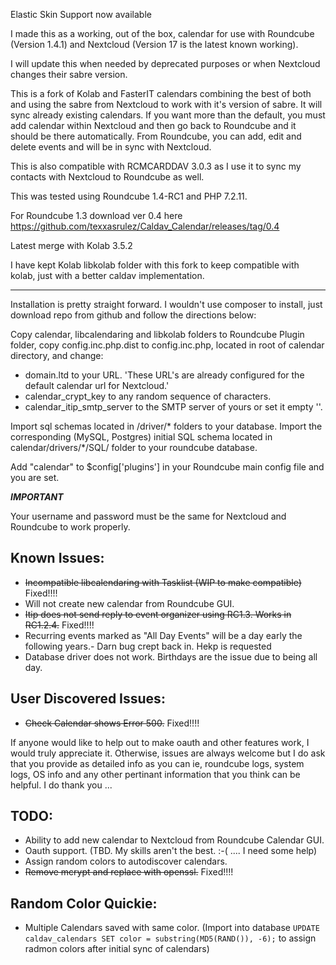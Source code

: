 Elastic Skin Support now available


I made this as a working, out of the box, calendar for use with Roundcube (Version 1.4.1) and Nextcloud (Version 17 is the latest known working).

I will update this when needed by deprecated purposes or when Nextcloud changes their sabre version.

This is a fork of Kolab and FasterIT calendars combining the best of both and using the sabre from Nextcloud to work with it's version of sabre. It will sync already existing calendars. If you want more than the default, you must add calendar within Nextcloud and then go back to Roundcube and it should be there automatically. From Roundcube, you can add, edit and delete events and will be in sync with Nextcloud.

This is also compatible with RCMCARDDAV 3.0.3 as I use it to sync my contacts with Nextcloud to Roundcube as well.

This was tested using Roundcube 1.4-RC1 and PHP 7.2.11.

For Roundcube 1.3 download ver 0.4 here https://github.com/texxasrulez/Caldav_Calendar/releases/tag/0.4

Latest merge with Kolab 3.5.2

I have kept Kolab libkolab folder with this fork to keep compatible with kolab, just with a better caldav implementation.

_________________________________________________________________________________________

Installation is pretty straight forward. I wouldn't use composer to install, just download repo from github and follow the directions below:

Copy calendar, libcalendaring and libkolab folders to Roundcube Plugin folder, copy config.inc.php.dist to config.inc.php, located in root of calendar directory, and change:
* domain.ltd to your URL. 'These URL's are already configured for the default calendar url for Nextcloud.'
* calendar_crypt_key to any random sequence of characters.
* calendar_itip_smtp_server to the SMTP server of yours or set it empty ''.

 Import sql schemas located in /driver/* folders to your database.	Import the corresponding (MySQL, Postgres) initial SQL schema located in calendar/drivers/*/SQL/ folder to your roundcube database.

Add "calendar" to $config['plugins'] in your Roundcube main config file and you are set.

***IMPORTANT***

Your username and password must be the same for Nextcloud and Roundcube to work properly.

Known Issues:
-------
* ~~Incompatible libcalendaring with Tasklist (WIP to make compatible)~~ Fixed!!!!
* Will not create new calendar from Roundcube GUI.
* ~~Itip does not send reply to event organizer using RC1.3. Works in RC1.2.4.~~ Fixed!!!!
* Recurring events marked as "All Day Events" will be a day early the following years.- Darn bug crept back in. Hekp is requested
* Database driver does not work. Birthdays are the issue due to being all day.

User Discovered Issues:
-------
* ~~Check Calendar shows Error 500.~~ Fixed!!!!

If anyone would like to help out to make oauth and other features work, I would truly appreciate it.
Otherwise, issues are always welcome but I do ask that you provide as detailed info as you can ie, roundcube logs, system logs, OS info and any other pertinant information that you think can be helpful. I do thank you ...


TODO:
-------
* Ability to add new calendar to Nextcloud from Roundcube Calendar GUI.
* Oauth support. (TBD. My skills aren't the best. :-(  ....  I need some help)
* Assign random colors to autodiscover calendars.
* ~~Remove mcrypt and replace with openssl.~~ Fixed!!!!

Random Color Quickie:
-------
* Multiple Calendars saved with same color. (Import into database `UPDATE caldav_calendars SET color = substring(MD5(RAND()), -6);` to assign radmon colors after initial sync of calendars)
